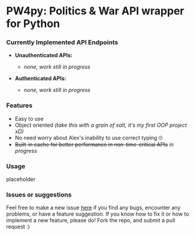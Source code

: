 # PW4py: Politics & War API wrapper for Python
### Currently Implemented API Endpoints
* **Unauthenticated APIs:**
    - *none, work still in progress*

* **Authenticated APIs:**
    - *none, work still in progress*

### Features
- Easy to use
- Object oriented *(take this with a grain of salt, it's my first OOP project xD)*
- No need worry about Alex's inability to use correct typing 🙄
- ~~Built-in cache for better performance in non-time-critical APIs~~ *in progress*

### Usage
placeholder

### Issues or suggestions
Feel free to make a new issue [here](https://gitlab.com/jdtech/pw4py/issues) if you find any bugs, encounter any problems, or have a feature suggestion.
If you know how to fix it or how to implement a new feature, please do! Fork the repo, and submit a pull request :)